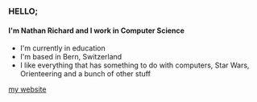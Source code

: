 ### HELLO;

#### I'm Nathan Richard and I work in Computer Science

- I'm currently in education
- I'm based in Bern, Switzerland
- I like everything that has something to do with computers, Star Wars, Orienteering and a bunch of other stuff

<a href="nathanrichard.ch">my website</a>
